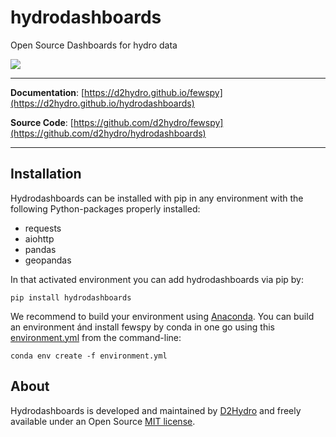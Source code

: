 # hydrodashboards

Open Source Dashboards for hydro data

[<img src="https://github.com/d2hydro/hydrodashboards/actions/workflows/python-package-conda.yml/badge.svg">](https://github.com/d2hydro/hydrodashboards/actions/workflows/python-package-conda.yml)

---

**Documentation**: [https://d2hydro.github.io/fewspy](https://d2hydro.github.io/hydrodashboards)

**Source Code**: [https://github.com/d2hydro/fewspy](https://github.com/d2hydro/hydrodashboards)

---

## Installation

Hydrodashboards can be installed with pip in any environment with the following Python-packages properly installed:

* requests
* aiohttp
* pandas
* geopandas

In that activated environment you can add hydrodashboards via pip by:
```
pip install hydrodashboards
```
We recommend to build your environment using [Anaconda](https://www.anaconda.com/). You can build an environment ánd install fewspy by conda in one go using this <a href="https://github.com/d2hydro/hydrodashboards/blob/main/envs/environment.yml" target="_blank">environment.yml</a> from the command-line:
```
conda env create -f environment.yml
```
## About

Hydrodashboards is developed and maintained by [D2Hydro](https://d2hydro.nl/) and freely available under an Open Source <a href="https://github.com/d2hydro/hydrodashboards/blob/main/LICENSE" target="_blank">MIT license</a>.
